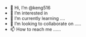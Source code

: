 - 👋 Hi, I’m @keng516 
- 👀 I’m interested in 
- 🌱 I’m currently learning ....
- 💞️ I’m looking to collaborate on .....
- 📫 How to reach me ......

<!---
keng516/keng516 is a ✨ special ✨ repository because its `README.md` (this file) appears on your GitHub profile.
You can click the Preview link to take a look at your changes.
--->
